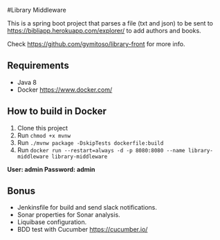 #Library Middleware

This is a spring boot project that parses a file (txt and json) to be sent to https://bibliapp.herokuapp.com/explorer/ to add authors and books.

Check https://github.com/gymitoso/library-front for more info.

## Requirements
- Java 8
- Docker https://www.docker.com/

## How to build in Docker
1. Clone this project
2. Run ```chmod +x mvnw```
3. Run ```./mvnw package -DskipTests dockerfile:build```
4. Run ```docker run --restart=always -d -p 8080:8080 --name library-middleware library-middleware```

<strong>User: admin Password: admin</strong>

## Bonus
- Jenkinsfile for build and send slack notifications.
- Sonar properties for Sonar analysis.
- Liquibase configuration.
- BDD test with Cucumber https://cucumber.io/
